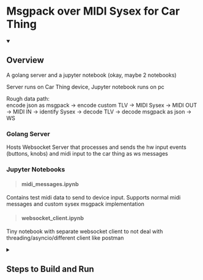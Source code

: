 # Msgpack over MIDI Sysex for Car Thing

<details open>
<summary><h2>Overview</h2></summary>

A golang server and a jupyter notebook (okay, maybe 2 notebooks)

Server runs on Car Thing device, Jupyter notebook runs on pc

Rough data path:  
encode json as msgpack -> encode custom TLV -> MIDI Sysex -> MIDI OUT -> MIDI IN -> identify Sysex -> decode TLV -> decode msgpack as json -> WS  

### Golang Server

Hosts Websocket Server that processes and sends the hw input events (buttons, knobs) and midi input to the car thing as ws messages

### Jupyter Notebooks

>#### midi_messages.ipynb

Contains test midi data to send to device input. Supports normal midi messages and custom sysex msgpack implementation

>#### websocket_client.ipynb

Tiny notebook with separate websocket client to not deal with threading/asyncio/different client like postman

</details>

<details>
    <summary><h2>Steps to Build and Run</h2></summary>

### 1. Prep to Cross-Build Golang Server:

1. [Install Go](https://go.dev/doc/install)
2. Clone/Download this repo and cd into it in a terninal 
3. Set these Environment Variables for Go cross-building:
   - GOARCH=arm
   - GOOS=linux
   - Temporarily set env vars from terminal:
     - Powershell: >`$env:GOARCH='arm'; $env:GOOS='linux'`
     - Bash: >`export GOARCH=arm && export GOOS=linux`

### 2. Get dependencies and build arm binary

> `go get`  
> `go build .\main.go`

### 3. Install python dependencies for jupyter notebooks

> `pip install -r requirements.txt` (global install by default)


### 4. Set system read/write, push gadget script and binary to device

> `adb shell mount -o remount,rw /`  
> `adb push ./main /home/superbird/midi_hw_ws_server`  
> `adb push ./S49usbgadget /etc/init.d/`

### 5. Allow execution for gadget script (IMPORTANT) and go binary

> `adb shell chmod +x /etc/init.d/S49usbgadget`  
> `adb shell chmod +x /home/superbird/midi_hw_ws_server`

### 6. Reboot Car Thing

> `adb shell reboot`

### 7. Start Golang Server

> `adb shell /home/superbird/midi_hw_ws_server`

### 8. Start WS Client

> `ws://192.168.7.2:8080/ws`

A ws client is provided in websocket_client.ipynb
Alternatively, Postman is also simple to setup to listen for messages

</details>
